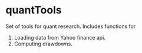 # quantTools
Set of tools for quant research. Includes functions for
1. Loading data from Yahoo finance api.
2. Computing drawdowns.